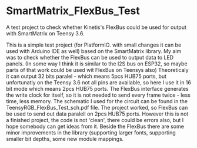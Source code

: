 # SmartMatrix_FlexBus_Test
A test project to check whether Kinetis's FlexBus could be used for output with SmartMatrix on Teensy 3.6.

This is a simple test project (for PlatformIO. with small changes it can be used with Arduino IDE as well) based on the SmartMatrix library. My aim was to check whether the FlexBus can be used to output data to LED panels. (In some way I think it is similar to the I2S bus on ESP32, so maybe parts of that work could be used wit FlexBus on Teensys also) Theoreticaly it can output 32 bits paralel - which means 5pcs HUB75 ports, but unfortunatly on the Teensy 3.6 not all pins are available, so here I use it in 16 bit mode which means 2pcs HUB75 ports. The FlexBus interface generates the write clock for itself, so it is not needed to send every frame twice - less time, less memory. The schematic I used for the circuit can be found in the TeensyRGB_FlexBus_Test_sch.pdf file.
The project worked, so FlexBus can be used to send out data paralell on 2pcs HUB75 ports. However this is not a finished project, the code is not 'clean', there could be errors also, but I hope somebody can get ideas from it.
Beside the FlexBus there are some minor improvements in the library (supporting larger fonts, supporting smaller bit depths, some new module mappings.

